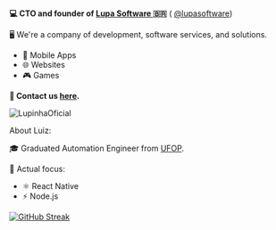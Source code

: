 **💻 CTO and founder of <a href='https://lupa.software'> Lupa Software </a> 🇧🇷** (
<a href='https://github.com/lupasoftware'>@lupasoftware</a>)

🖥️ We're a company of development, software services, and solutions.
- 🤳 Mobile Apps
- 🌐 Websites
- 🎮 Games

**📳 Contact us <a href='https://api.whatsapp.com/send?phone=5531975530383'>here</a>.**

![LupinhaOficial](https://user-images.githubusercontent.com/35464652/156080342-2b5a23dc-9c8c-42b0-947b-a7e5a7619cca.png)

About Luiz:

🎓 Graduated Automation Engineer from <a href='https://ufop.br'>UFOP</a>.

📲 Actual focus:
- ⚛️ React Native
- ⚡ Node.js

[![GitHub Streak](https://github-readme-streak-stats.herokuapp.com/?user=luizuk&theme=dark)](https://git.io/streak-stats)





<!--
**luizuk/luizuk** is a ✨ _special_ ✨ repository because its `README.md` (this file) appears on your GitHub profile.


🎨 UX Desingn creation services. See our design profolio.

Here are some ideas to get you started:

![Luiz's GitHub stats](https://github-readme-stats.vercel.app/api?username=luizuk&show_icons=true&theme=dracula)


⚡ React Native Engineer.
⚡ UX/UI Designer.



- 🔭 I’m currently working on ...
- 🌱 I’m currently learning ...
- 👯 I’m looking to collaborate on ...
- 🤔 I’m looking for help with ...
- 💬 Ask me about ...
- 📫 How to reach me: ...
- 😄 Pronouns: ...
- ⚡ Fun fact: ...
-->
